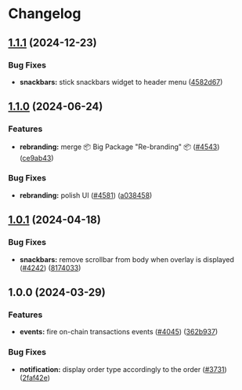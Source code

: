 # Changelog

## [1.1.1](https://github.com/cowprotocol/cowswap/compare/snackbars-v1.1.0...snackbars-v1.1.1) (2024-12-23)


### Bug Fixes

* **snackbars:** stick snackbars widget to header menu ([4582d67](https://github.com/cowprotocol/cowswap/commit/4582d67156364fe1866a40227f76c8101d11e1bd))

## [1.1.0](https://github.com/cowprotocol/cowswap/compare/snackbars-v1.0.1...snackbars-v1.1.0) (2024-06-24)


### Features

* **rebranding:** merge 📦 Big Package "Re-branding" 📦  ([#4543](https://github.com/cowprotocol/cowswap/issues/4543)) ([ce9ab43](https://github.com/cowprotocol/cowswap/commit/ce9ab4317f304c86e3e1ec37825379e427099518))


### Bug Fixes

* **rebranding:** polish UI ([#4581](https://github.com/cowprotocol/cowswap/issues/4581)) ([a038458](https://github.com/cowprotocol/cowswap/commit/a038458a23d91fb9b624679950ee6492a966ccba))

## [1.0.1](https://github.com/cowprotocol/cowswap/compare/snackbars-v1.0.0...snackbars-v1.0.1) (2024-04-18)


### Bug Fixes

* **snackbars:** remove scrollbar from body when overlay is displayed ([#4242](https://github.com/cowprotocol/cowswap/issues/4242)) ([8174033](https://github.com/cowprotocol/cowswap/commit/817403337635a26b9e311d333ce0eada25521b60))

## 1.0.0 (2024-03-29)


### Features

* **events:** fire on-chain transactions events ([#4045](https://github.com/cowprotocol/cowswap/issues/4045)) ([362b937](https://github.com/cowprotocol/cowswap/commit/362b9371e8d0ad09ea5501e5a58608c28eb5cf43))


### Bug Fixes

* **notification:** display order type accordingly to the order ([#3731](https://github.com/cowprotocol/cowswap/issues/3731)) ([2faf42e](https://github.com/cowprotocol/cowswap/commit/2faf42eff2d33a1c78a023a43afaf8bb4e70a3ea))
